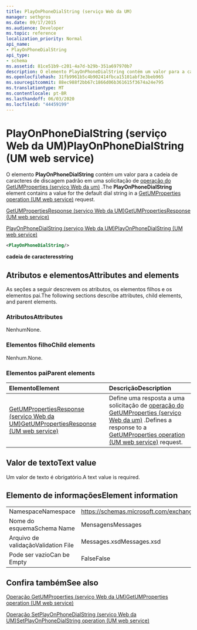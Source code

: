 ```yaml
---
title: PlayOnPhoneDialString (serviço Web da UM)
manager: sethgros
ms.date: 09/17/2015
ms.audience: Developer
ms.topic: reference
localization_priority: Normal
api_name:
- PlayOnPhoneDialString
api_type:
- schema
ms.assetid: 81ce51b9-c201-4a7d-b29b-351a697970b7
description: O elemento PlayOnPhoneDialString contém um valor para a cadeia de caracteres de discagem padrão em uma solicitação de operação do GetUMProperties (serviço Web da UM).
ms.openlocfilehash: 31fb9961b5c4b902414fbca15101abf3e3beb965
ms.sourcegitcommit: 88ec988f2bb67c1866d06b361615f3674a24e795
ms.translationtype: MT
ms.contentlocale: pt-BR
ms.lasthandoff: 06/03/2020
ms.locfileid: "44459199"
---
```

# <a name="playonphonedialstring-um-web-service"></a><span data-ttu-id="ce5cd-103">PlayOnPhoneDialString (serviço Web da UM)</span><span class="sxs-lookup"><span data-stu-id="ce5cd-103">PlayOnPhoneDialString (UM web service)</span></span>

<span data-ttu-id="ce5cd-104">O elemento **PlayOnPhoneDialString** contém um valor para a cadeia de caracteres de discagem padrão em uma solicitação de [operação do GetUMProperties (serviço Web da um)](getumproperties-operation-um-web-service.md) .</span><span class="sxs-lookup"><span data-stu-id="ce5cd-104">The **PlayOnPhoneDialString** element contains a value for the default dial string in a [GetUMProperties operation (UM web service)](getumproperties-operation-um-web-service.md) request.</span></span> 
  
[<span data-ttu-id="ce5cd-105">GetUMPropertiesResponse (serviço Web da UM)</span><span class="sxs-lookup"><span data-stu-id="ce5cd-105">GetUMPropertiesResponse (UM web service)</span></span>](getumpropertiesresponse-um-web-service.md)
  
[<span data-ttu-id="ce5cd-106">PlayOnPhoneDialString (serviço Web da UM)</span><span class="sxs-lookup"><span data-stu-id="ce5cd-106">PlayOnPhoneDialString (UM web service)</span></span>](playonphonedialstring-um-web-service.md)
  
```xml
<PlayOnPhoneDialString/>
```

 <span data-ttu-id="ce5cd-107">**cadeia de caracteres**</span><span class="sxs-lookup"><span data-stu-id="ce5cd-107">**string**</span></span>
## <a name="attributes-and-elements"></a><span data-ttu-id="ce5cd-108">Atributos e elementos</span><span class="sxs-lookup"><span data-stu-id="ce5cd-108">Attributes and elements</span></span>

<span data-ttu-id="ce5cd-109">As seções a seguir descrevem os atributos, os elementos filhos e os elementos pai.</span><span class="sxs-lookup"><span data-stu-id="ce5cd-109">The following sections describe attributes, child elements, and parent elements.</span></span>
  
### <a name="attributes"></a><span data-ttu-id="ce5cd-110">Atributos</span><span class="sxs-lookup"><span data-stu-id="ce5cd-110">Attributes</span></span>

<span data-ttu-id="ce5cd-111">Nenhum</span><span class="sxs-lookup"><span data-stu-id="ce5cd-111">None.</span></span>
  
### <a name="child-elements"></a><span data-ttu-id="ce5cd-112">Elementos filho</span><span class="sxs-lookup"><span data-stu-id="ce5cd-112">Child elements</span></span>

<span data-ttu-id="ce5cd-113">Nenhum.</span><span class="sxs-lookup"><span data-stu-id="ce5cd-113">None.</span></span>
  
### <a name="parent-elements"></a><span data-ttu-id="ce5cd-114">Elementos pai</span><span class="sxs-lookup"><span data-stu-id="ce5cd-114">Parent elements</span></span>

|<span data-ttu-id="ce5cd-115">**Elemento**</span><span class="sxs-lookup"><span data-stu-id="ce5cd-115">**Element**</span></span>|<span data-ttu-id="ce5cd-116">**Descrição**</span><span class="sxs-lookup"><span data-stu-id="ce5cd-116">**Description**</span></span>|
|:-----|:-----|
|[<span data-ttu-id="ce5cd-117">GetUMPropertiesResponse (serviço Web da UM)</span><span class="sxs-lookup"><span data-stu-id="ce5cd-117">GetUMPropertiesResponse (UM web service)</span></span>](getumpropertiesresponse-um-web-service.md) <br/> |<span data-ttu-id="ce5cd-118">Define uma resposta a uma solicitação de [operação do GetUMProperties (serviço Web da um)](getumproperties-operation-um-web-service.md) .</span><span class="sxs-lookup"><span data-stu-id="ce5cd-118">Defines a response to a [GetUMProperties operation (UM web service)](getumproperties-operation-um-web-service.md) request.</span></span>  <br/> |
   
## <a name="text-value"></a><span data-ttu-id="ce5cd-119">Valor de texto</span><span class="sxs-lookup"><span data-stu-id="ce5cd-119">Text value</span></span>

<span data-ttu-id="ce5cd-120">Um valor de texto é obrigatório.</span><span class="sxs-lookup"><span data-stu-id="ce5cd-120">A text value is required.</span></span>
  
## <a name="element-information"></a><span data-ttu-id="ce5cd-121">Elemento de informações</span><span class="sxs-lookup"><span data-stu-id="ce5cd-121">Element information</span></span>

|||
|:-----|:-----|
|<span data-ttu-id="ce5cd-122">Namespace</span><span class="sxs-lookup"><span data-stu-id="ce5cd-122">Namespace</span></span>  <br/> |https://schemas.microsoft.com/exchange/services/2006/messages  <br/> |
|<span data-ttu-id="ce5cd-123">Nome do esquema</span><span class="sxs-lookup"><span data-stu-id="ce5cd-123">Schema Name</span></span>  <br/> |<span data-ttu-id="ce5cd-124">Mensagens</span><span class="sxs-lookup"><span data-stu-id="ce5cd-124">Messages</span></span>  <br/> |
|<span data-ttu-id="ce5cd-125">Arquivo de validação</span><span class="sxs-lookup"><span data-stu-id="ce5cd-125">Validation File</span></span>  <br/> |<span data-ttu-id="ce5cd-126">Messages.xsd</span><span class="sxs-lookup"><span data-stu-id="ce5cd-126">Messages.xsd</span></span>  <br/> |
|<span data-ttu-id="ce5cd-127">Pode ser vazio</span><span class="sxs-lookup"><span data-stu-id="ce5cd-127">Can be Empty</span></span>  <br/> |<span data-ttu-id="ce5cd-128">False</span><span class="sxs-lookup"><span data-stu-id="ce5cd-128">False</span></span>  <br/> |
   
## <a name="see-also"></a><span data-ttu-id="ce5cd-129">Confira também</span><span class="sxs-lookup"><span data-stu-id="ce5cd-129">See also</span></span>



[<span data-ttu-id="ce5cd-130">Operação GetUMProperties (serviço Web da UM)</span><span class="sxs-lookup"><span data-stu-id="ce5cd-130">GetUMProperties operation (UM web service)</span></span>](getumproperties-operation-um-web-service.md)
  
[<span data-ttu-id="ce5cd-131">Operação SetPlayOnPhoneDialString (serviço Web da UM)</span><span class="sxs-lookup"><span data-stu-id="ce5cd-131">SetPlayOnPhoneDialString operation (UM web service)</span></span>](setplayonphonedialstring-operation-um-web-service.md)

